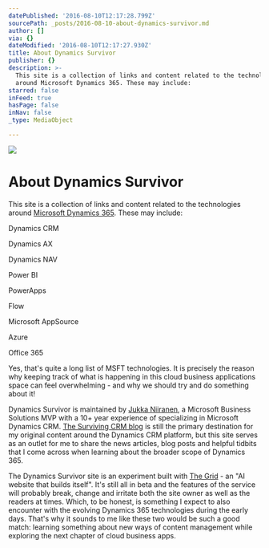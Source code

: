 ```yaml
---
datePublished: '2016-08-10T12:17:28.799Z'
sourcePath: _posts/2016-08-10-about-dynamics-survivor.md
author: []
via: {}
dateModified: '2016-08-10T12:17:27.930Z'
title: About Dynamics Survivor
publisher: {}
description: >-
  This site is a collection of links and content related to the technologies
  around Microsoft Dynamics 365. These may include:
starred: false
inFeed: true
hasPage: false
inNav: false
_type: MediaObject

---
```

![](https://the-grid-user-content.s3-us-west-2.amazonaws.com/106ece97-3bad-4936-a521-58ee3260380b.png)

# About Dynamics Survivor

This site is a collection of links and content related to the technologies around [Microsoft Dynamics 365][0]. These may include:

Dynamics CRM

Dynamics AX

Dynamics NAV

Power BI

PowerApps

Flow

Microsoft AppSource

Azure

Office 365

Yes, that's quite a long list of MSFT technologies. It is precisely the reason why keeping track of what is happening in this cloud business applications space can feel overwhelming - and why we should try and do something about it!

Dynamics Survivor is maintained by [Jukka Niiranen][1], a Microsoft Business Solutions MVP with a 10+ year experience of specializing in Microsoft Dynamics CRM. [The Surviving CRM blog][2] is still the primary destination for my original content around the Dynamics CRM platform, but this site serves as an outlet for me to share the news articles, blog posts and helpful tidbits that I come across when learning about the broader scope of Dynamics 365\.

The Dynamics Survivor site is an experiment built with [The Grid][3] - an "AI website that builds itself". It's still all in beta and the features of the service will probably break, change and irritate both the site owner as well as the readers at times. Which, to be honest, is something I expect to also encounter with the evolving Dynamics 365 technologies during the early days. That's why it sounds to me like these two would be such a good match: learning something about new ways of content management while exploring the next chapter of cloud business apps.

[0]: https://www.microsoft.com/en-us/dynamics/dynamics-365 "Microsoft Dynamics 365"
[1]: https://twitter.com/jukkan "@jukkan"
[2]: http://survivingcrm.com/
[3]: https://thegrid.io/
